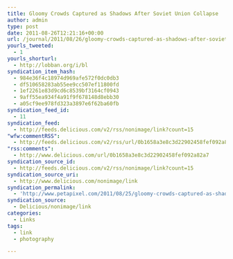 ```yaml
---
title: Gloomy Crowds Captured as Shadows After Soviet Union Collapse
author: admin
type: post
date: 2011-08-26T12:21:16+00:00
url: /journal/2011/08/26/gloomy-crowds-captured-as-shadows-after-soviet-union-collapse/
yourls_tweeted:
  - 1
yourls_shorturl:
  - http://lobban.org/i/bl
syndication_item_hash:
  - 984e36f4c18974d969afe572f0dc0db3
  - df510658283ab55ee9cc507ef11800fd
  - 1ef2261e83d9cd6c8539bf3164cf0943
  - 9aff55ea934f4a91f9f678148d8ebb30
  - a05cf9ee978fd323a3897e6f62ba60fb
syndication_feed_id:
  - 11
syndication_feed:
  - http://feeds.delicious.com/v2/rss/nonimage/link?count=15
"wfw:commentRSS":
  - http://feeds.delicious.com/v2/rss/url/0b1658a3e8c3d22902458fef092a82a7
"rss:comments":
  - http://www.delicious.com/url/0b1658a3e8c3d22902458fef092a82a7
syndication_source_id:
  - http://feeds.delicious.com/v2/rss/nonimage/link?count=15
syndication_source_uri:
  - http://www.delicious.com/nonimage/link
syndication_permalink:
  - 'http://www.petapixel.com/2011/08/25/gloomy-crowds-captured-as-shadows-after-soviet-union-collapse/?utm_source=feedburner&amp;utm_medium=feed&amp;utm_campaign=Feed:+PetaPixel+(PetaPixel)&amp;utm_content=Google+Reader'
syndication_source:
  - Delicious/nonimage/link
categories:
  - Links
tags:
  - link
  - photography

---
```


